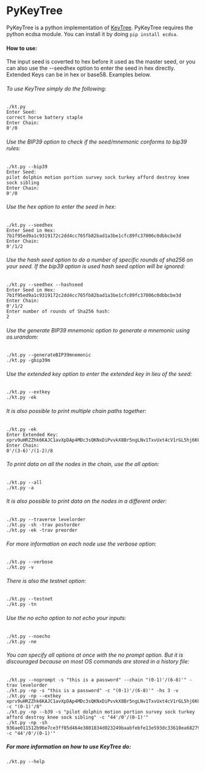 PyKeyTree
===========

PyKeyTree is a python implementation of [KeyTree](https://github.com/stequald/KeyTree). PyKeyTree requires the python ecdsa module. You can install it by doing `pip install ecdsa`.

#### How to use:

The input seed is coverted to hex before it used as the master seed, or you can also use the --seedhex option to enter the seed in hex directly. Extended Keys can be in hex or base58. Examples below.

###### To use KeyTree simply do the following:
    ./kt.py
    Enter Seed:
    correct horse battery staple
    Enter Chain:
    0'/0

###### Use the BIP39 option to check if the seed/mnemonic conforms to bip39 rules:
    ./kt.py --bip39
    Enter Seed:
    pilot dolphin motion portion survey sock turkey afford destroy knee sock sibling
    Enter Chain:
    0'/0

###### Use the hex option to enter the seed in hex:
    ./kt.py --seedhex 
    Enter Seed in Hex:
    7b1f95ed9a1c9319172c2dd4cc765fb82bad1a3be1cfc89fc37006c0dbbcbe3d
    Enter Chain:
    0'/1/2
  
###### Use the hash seed option to do a number of specific rounds of sha256 on your seed. If the bip39 option is used hash seed option will be ignored:
    ./kt.py --seedhex --hashseed
    Enter Seed in Hex:
    7b1f95ed9a1c9319172c2dd4cc765fb82bad1a3be1cfc89fc37006c0dbbcbe3d
    Enter Chain:
    0'/1/2
    Enter number of rounds of Sha256 hash:
    2

###### Use the generate BIP39 mnemonic option to generate a mnemonic using os.urandom:
    ./kt.py --generateBIP39mnemonic
    ./kt.py -gbip39m

###### Use the extended key option to enter the extended key in lieu of the seed:
    ./kt.py --extkey 
    ./kt.py -ek 

###### It is also possible to print multiple chain paths together:
    ./kt.py -ek
    Enter Extended Key:
    xprv9uHRZZhk6KAJC1avXpDAp4MDc3sQKNxDiPvvkX8Br5ngLNv1TxvUxt4cV1rGL5hj6KCesnDYUhd7oWgT11eZG7XnxHrnYeSvkzY7d2bhkJ7
    Enter Chain:
    0'/(3-6)'/(1-2)/8

###### To print data on all the nodes in the chain, use the all option:
    ./kt.py --all
    ./kt.py -a

###### It is also possible to print data on the nodes in a different order:
    ./kt.py --traverse levelorder
    ./kt.py -sh -trav postorder
    ./kt.py -ek -trav preorder

###### For more information on each node use the verbose option:
    ./kt.py --verbose
    ./kt.py -v
    
###### There is also the testnet option:
    ./kt.py --testnet
    ./kt.py -tn

###### Use the no echo option to not echo your inputs:
    ./kt.py --noecho
    ./kt.py -ne

###### You can specify all options at once with the no prompt option. But it is discouraged because on most OS commands are stored in a history file:
    ./kt.py --noprompt -s "this is a password" --chain "(0-1)'/(6-8)'" -trav levelorder
    ./kt.py -np -s "this is a password" -c "(0-1)'/(6-8)'" -hs 3 -v
    ./kt.py -np --extkey xprv9uHRZZhk6KAJC1avXpDAp4MDc3sQKNxDiPvvkX8Br5ngLNv1TxvUxt4cV1rGL5hj6KCesnDYUhd7oWgT11eZG7XnxHrnYeSvkzY7d2bhkJ7 -c "(0-1)'/8"
    ./kt.py -np --b39 -s "pilot dolphin motion portion survey sock turkey afford destroy knee sock sibling" -c "44'/0'/(0-1)'"
    ./kt.py -np -sh 936ae011512b96e7ce3ff05d464e3801834d023249baabfebfe13e593dc33610ea68279c271df6bab7cfbea8bbcf470e050fe6589f552f7e1f6c80432c7bcc57 -c "44'/0'/(0-1)'"


##### For more information on how to use KeyTree do:
    ./kt.py --help
